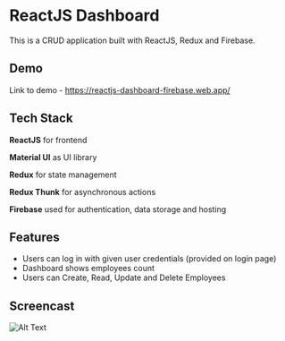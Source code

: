 
# ReactJS Dashboard

This is a CRUD application built with ReactJS, Redux and Firebase.


## Demo

Link to demo - 
https://reactjs-dashboard-firebase.web.app/
  
## Tech Stack

**ReactJS** for frontend

**Material UI** as UI library

**Redux** for state management

**Redux Thunk** for asynchronous actions

**Firebase** used for authentication, data storage and hosting
  
## Features

- Users can log in with given user credentials (provided on login page)
- Dashboard shows employees count
- Users can Create, Read, Update and Delete Employees

  
## Screencast

![Alt Text](https://media.giphy.com/media/YqT2keTiDvxifnqBwa/giphy.gif)





  
